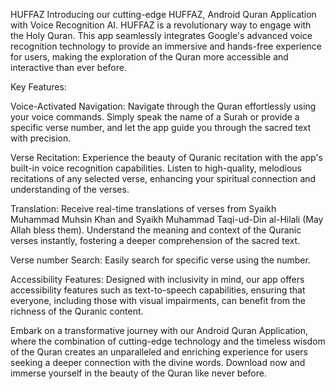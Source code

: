 HUFFAZ
Introducing our cutting-edge HUFFAZ, Android Quran Application with Voice Recognition AI. HUFFAZ is a revolutionary way to engage with the Holy Quran. This app seamlessly integrates Google's advanced voice recognition technology to provide an immersive and hands-free experience for users, making the exploration of the Quran more accessible and interactive than ever before.

Key Features:

Voice-Activated Navigation: Navigate through the Quran effortlessly using your voice commands. Simply speak the name of a Surah or provide a specific verse number, and let the app guide you through the sacred text with precision.

Verse Recitation: Experience the beauty of Quranic recitation with the app's built-in voice recognition capabilities. Listen to high-quality, melodious recitations of any selected verse, enhancing your spiritual connection and understanding of the verses.

Translation: Receive real-time translations of verses from Syaikh Muhammad Muhsin Khan and Syaikh Muhammad Taqi-ud-Din al-Hilali (May Allah bless them). Understand the meaning and context of the Quranic verses instantly, fostering a deeper comprehension of the sacred text.

Verse number Search: Easily search for specific verse using the number.

Accessibility Features: Designed with inclusivity in mind, our app offers accessibility features such as text-to-speech capabilities, ensuring that everyone, including those with visual impairments, can benefit from the richness of the Quranic content.

Embark on a transformative journey with our Android Quran Application, where the combination of cutting-edge technology and the timeless wisdom of the Quran creates an unparalleled and enriching experience for users seeking a deeper connection with the divine words. Download now and immerse yourself in the beauty of the Quran like never before.
